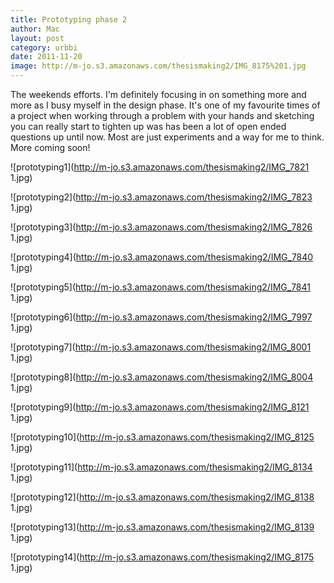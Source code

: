 ```yaml
---
title: Prototyping phase 2
author: Mac
layout: post
category: urbbi
date: 2011-11-20
image: http://m-jo.s3.amazonaws.com/thesismaking2/IMG_8175%201.jpg
---
```


The weekends efforts. I'm definitely focusing in on something more and more as I busy myself in the design phase. It's one of my favourite times of a project when working through a problem with your hands and sketching you can really start to tighten up was has been a lot of open ended questions up until now. Most are just experiments and a way for me to think. More coming soon!

<span>![prototyping1](http://m-jo.s3.amazonaws.com/thesismaking2/IMG_7821 1.jpg)</span>

<span>![prototyping2](http://m-jo.s3.amazonaws.com/thesismaking2/IMG_7823 1.jpg)</span>

<span>![prototyping3](http://m-jo.s3.amazonaws.com/thesismaking2/IMG_7826 1.jpg)</span>

<span>![prototyping4](http://m-jo.s3.amazonaws.com/thesismaking2/IMG_7840 1.jpg)</span>

<span>![prototyping5](http://m-jo.s3.amazonaws.com/thesismaking2/IMG_7841 1.jpg)</span>

<span>![prototyping6](http://m-jo.s3.amazonaws.com/thesismaking2/IMG_7997 1.jpg)</span>

<span>![prototyping7](http://m-jo.s3.amazonaws.com/thesismaking2/IMG_8001 1.jpg)</span>

<span>![prototyping8](http://m-jo.s3.amazonaws.com/thesismaking2/IMG_8004 1.jpg)</span>

<span>![prototyping9](http://m-jo.s3.amazonaws.com/thesismaking2/IMG_8121 1.jpg)</span>

<span>![prototyping10](http://m-jo.s3.amazonaws.com/thesismaking2/IMG_8125 1.jpg)</span>

<span>![prototyping11](http://m-jo.s3.amazonaws.com/thesismaking2/IMG_8134 1.jpg)</span>

<span>![prototyping12](http://m-jo.s3.amazonaws.com/thesismaking2/IMG_8138 1.jpg)</span>

<span>![prototyping13](http://m-jo.s3.amazonaws.com/thesismaking2/IMG_8139 1.jpg)</span>

<span>![prototyping14](http://m-jo.s3.amazonaws.com/thesismaking2/IMG_8175 1.jpg)</span>

